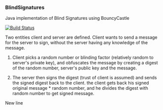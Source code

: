 ### BlindSignatures
Java implementation of Blind Signatures using BouncyCastle

[![Build Status](https://travis-ci.com/vaibhavsingh1993/BlindSignatures.svg?branch=master)](https://travis-ci.com/vaibhavsingh1993/BlindSignatures)

Two entities client and server are defined. Client wants to send a message for the server to sign, without the server having any knowledge of the message.

1. Client picks a random number or blinding factor (relatively random to server's private key), and obfuscates the message by creating a digest of the random number, server's public key and the message.

2. The server then signs the digest (trust of client is assumed) and sends the signed digest back to the client. the client gets back his signed original message * random number, and he divides the digest with random number to get signed message.

New line
